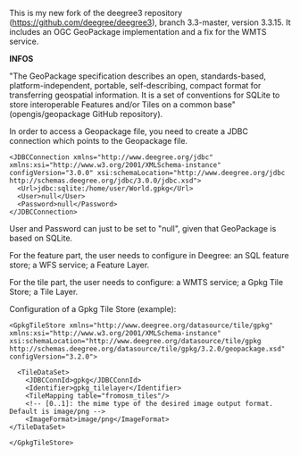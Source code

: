 This is my new fork of the deegree3 repository (https://github.com/deegree/deegree3), branch 3.3-master, version 3.3.15. It includes an OGC GeoPackage implementation and a fix for the WMTS service.

**INFOS**

"The GeoPackage specification describes an open, standards-based, platform-independent, portable, self-describing, compact format for transferring geospatial information. It is a set of conventions for SQLite to store interoperable Features and/or Tiles on a common base" (opengis/geopackage GitHub repository).

In order to access a Geopackage file, you need to create a JDBC connection which points to the Geopackage file.

```
<JDBCConnection xmlns="http://www.deegree.org/jdbc" xmlns:xsi="http://www.w3.org/2001/XMLSchema-instance" configVersion="3.0.0" xsi:schemaLocation="http://www.deegree.org/jdbc http://schemas.deegree.org/jdbc/3.0.0/jdbc.xsd">
  <Url>jdbc:sqlite:/home/user/World.gpkg</Url>
  <User>null</User>
  <Password>null</Password>
</JDBCConnection>
```

User and Password can just to be set to "null", given that GeoPackage is based on SQLite.

For the feature part, the user needs to configure in Deegree:
an SQL feature store;
a WFS service;
a Feature Layer.

For the tile part, the user needs to configure:
a WMTS service;
a Gpkg Tile Store;
a Tile Layer.

Configuration of a Gpkg Tile Store (example):

```
<GpkgTileStore xmlns="http://www.deegree.org/datasource/tile/gpkg" xmlns:xsi="http://www.w3.org/2001/XMLSchema-instance" xsi:schemaLocation="http://www.deegree.org/datasource/tile/gpkg http://schemas.deegree.org/datasource/tile/gpkg/3.2.0/geopackage.xsd" configVersion="3.2.0">

  <TileDataSet>
    <JDBCConnId>gpkg</JDBCConnId>
    <Identifier>gpkg_tilelayer</Identifier>
    <TileMapping table="fromosm_tiles"/>
    <!-- [0..1]: the mime type of the desired image output format. Default is image/png -->
    <ImageFormat>image/png</ImageFormat>
</TileDataSet>

</GpkgTileStore>
```
